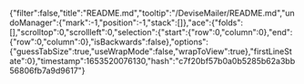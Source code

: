 {"filter":false,"title":"README.md","tooltip":"/DeviseMailer/README.md","undoManager":{"mark":-1,"position":-1,"stack":[]},"ace":{"folds":[],"scrolltop":0,"scrollleft":0,"selection":{"start":{"row":0,"column":0},"end":{"row":0,"column":0},"isBackwards":false},"options":{"guessTabSize":true,"useWrapMode":false,"wrapToView":true},"firstLineState":0},"timestamp":1653520076130,"hash":"c7f20bf57b0a0b5285b62a3bb56806fb7a9d9617"}